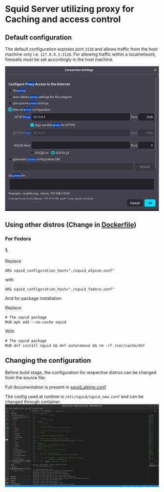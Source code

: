 # Squid Server utilizing proxy for Caching and access control

## Default configuration
The default configuration exposes port `3128` and allows traffic from the host machine only i.e. `127.0.0.1:3128`. For allowing traffic within a localnetwork, firewalls must be set accordingly in the host machine.

![Firefox Screenshot](images/firefox_proxy.png)

## Using other distros (Change in [Dockerfile](./Dockerfile))

### For Fedora

#### 1.
Replace 
    
    ARG squid_configuration_host="./squid_alpine.conf"

with

    ARG squid_configuration_host="./squid_fedora.conf"

And for package installation

Replace 

    # The squid package
    RUN apk add --no-cache squid

With

    # The squid package
    RUN dnf install squid && dnf autoremove && rm -rf /var/cache/dnf


## Changing the configuration
Before build stage, the configuration for respective distros can be changed from the source file.

Full documentation is present in [squid_alpine.conf](./squid_alpine.conf)

The config used at runtime is `/etc/squid/squid_new.conf` and can be changed through container.
![Changing Configuration Screenshot](./images/changing_config.png)
